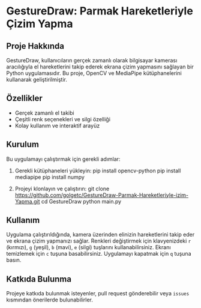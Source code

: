 # GestureDraw: Parmak Hareketleriyle Çizim Yapma

## Proje Hakkında
GestureDraw, kullanıcıların gerçek zamanlı olarak bilgisayar kamerası aracılığıyla el hareketlerini takip ederek ekrana çizim yapmasını sağlayan bir Python uygulamasıdır. Bu proje, OpenCV ve MediaPipe kütüphanelerini kullanarak geliştirilmiştir.

## Özellikler
- Gerçek zamanlı el takibi
- Çeşitli renk seçenekleri ve silgi özelliği
- Kolay kullanım ve interaktif arayüz

## Kurulum
Bu uygulamayı çalıştırmak için gerekli adımlar:

1. Gerekli kütüphaneleri yükleyin:
pip install opencv-python
pip install mediapipe
pip install numpy


2. Projeyi klonlayın ve çalıştırın:
git clone https://github.com/golgetc/GestureDraw-Parmak-Hareketleriyle-izim-Yapma.git
cd GestureDraw
python main.py


## Kullanım
Uygulama çalıştırıldığında, kamera üzerinden elinizin hareketlerini takip eder ve ekrana çizim yapmanızı sağlar. Renkleri değiştirmek için klavyenizdeki `r` (kırmızı), `g` (yeşil), `b` (mavi), `e` (silgi) tuşlarını kullanabilirsiniz. Ekranı temizlemek için `c` tuşuna basabilirsiniz. Uygulamayı kapatmak için `q` tuşuna basın.


## Katkıda Bulunma
Projeye katkıda bulunmak isteyenler, pull request gönderebilir veya `issues` kısmından önerilerde bulunabilirler.
